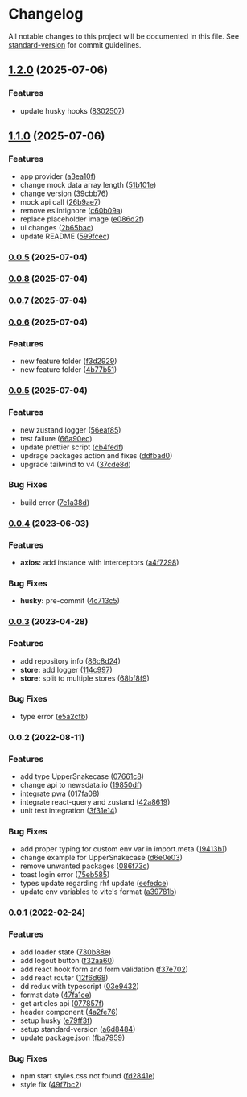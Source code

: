 # Changelog

All notable changes to this project will be documented in this file. See [standard-version](https://github.com/conventional-changelog/standard-version) for commit guidelines.

## [1.2.0](https://github.com/akhil-neoito/react-query-zustand-ts-vite-boilerplate/compare/v1.1.0...v1.2.0) (2025-07-06)


### Features

* update husky hooks ([8302507](https://github.com/akhil-neoito/react-query-zustand-ts-vite-boilerplate/commit/830250712e991fc1ec3e4e05c16cc8b24ae8cd70))

## [1.1.0](https://github.com/akhil-neoito/react-query-zustand-ts-vite-boilerplate/compare/v0.0.8...v1.1.0) (2025-07-06)


### Features

* app provider ([a3ea10f](https://github.com/akhil-neoito/react-query-zustand-ts-vite-boilerplate/commit/a3ea10f70935904373f835c3fc178646ee1cd3e7))
* change mock data array length ([51b101e](https://github.com/akhil-neoito/react-query-zustand-ts-vite-boilerplate/commit/51b101e389290538a8322162953a407b298fe548))
* change version ([39cbb76](https://github.com/akhil-neoito/react-query-zustand-ts-vite-boilerplate/commit/39cbb767e6a678150fce22709c2fc6ad20da5ee1))
* mock api call ([26b9ae7](https://github.com/akhil-neoito/react-query-zustand-ts-vite-boilerplate/commit/26b9ae76b7ae54ea25e6f36b2a3025b386b42978))
* remove eslintignore ([c60b09a](https://github.com/akhil-neoito/react-query-zustand-ts-vite-boilerplate/commit/c60b09ac2a8549afc25d0ea9d3fc335e7f80f4c7))
* replace placeholder image ([e086d2f](https://github.com/akhil-neoito/react-query-zustand-ts-vite-boilerplate/commit/e086d2f24aecd70bc2873bef385ec21dc59908c0))
* ui changes ([2b65bac](https://github.com/akhil-neoito/react-query-zustand-ts-vite-boilerplate/commit/2b65bac1faff08fbd3f707b48f0b5a54868391ab))
* update README ([599fcec](https://github.com/akhil-neoito/react-query-zustand-ts-vite-boilerplate/commit/599fcec13ebbf4bd649fc778067bd2354c04fadb))

### [0.0.5](https://github.com/akhil-neoito/react-query-zustand-ts-vite-boilerplate/compare/v0.0.4...v0.0.5) (2025-07-04)

### [0.0.8](https://github.com/akhil-neoito/react-query-zustand-ts-vite-boilerplate/compare/v0.0.7...v0.0.8) (2025-07-04)

### [0.0.7](https://github.com/akhil-neoito/react-query-zustand-ts-vite-boilerplate/compare/v0.0.6...v0.0.7) (2025-07-04)

### [0.0.6](https://github.com/akhil-neoito/react-query-zustand-ts-vite-boilerplate/compare/v0.0.5...v0.0.6) (2025-07-04)


### Features

* new feature folder ([f3d2929](https://github.com/akhil-neoito/react-query-zustand-ts-vite-boilerplate/commit/f3d292949f3056700f3ddd1a0cb49885f4c6dbff))
* new feature folder ([4b77b51](https://github.com/akhil-neoito/react-query-zustand-ts-vite-boilerplate/commit/4b77b51a70882224bf978483951acd4997d9b831))

### [0.0.5](https://github.com/akhil-neoito/react-query-zustand-ts-vite-boilerplate/compare/v0.0.4...v0.0.5) (2025-07-04)


### Features

* new zustand logger ([56eaf85](https://github.com/akhil-neoito/react-query-zustand-ts-vite-boilerplate/commit/56eaf8599d38a85c2b0d06f241a998229bb28a0f))
* test failure ([66a90ec](https://github.com/akhil-neoito/react-query-zustand-ts-vite-boilerplate/commit/66a90ecfbfc703ac14c827d421e5c5f417f55d74))
* update prettier script ([cb4fedf](https://github.com/akhil-neoito/react-query-zustand-ts-vite-boilerplate/commit/cb4fedf97f396d80f0d25f97ba4fd1d4ff6f72d4))
* updrage packages action and fixes ([ddfbad0](https://github.com/akhil-neoito/react-query-zustand-ts-vite-boilerplate/commit/ddfbad0af5f88122baae611cfb7b7da13ca0f7db))
* upgrade tailwind to v4 ([37cde8d](https://github.com/akhil-neoito/react-query-zustand-ts-vite-boilerplate/commit/37cde8dd05ca32efed927bf5342626c484971962))


### Bug Fixes

* build error ([7e1a38d](https://github.com/akhil-neoito/react-query-zustand-ts-vite-boilerplate/commit/7e1a38d8601c19ded7167514b7f7145a78fdacac))

### [0.0.4](https://github.com/akhil-neoito/react-query-zustand-ts-vite-boilerplate/compare/v0.0.3...v0.0.4) (2023-06-03)


### Features

* **axios:** add instance with interceptors ([a4f7298](https://github.com/akhil-neoito/react-query-zustand-ts-vite-boilerplate/commit/a4f7298e6d5b4ac02f0926658779e0063276bb03))


### Bug Fixes

* **husky:** pre-commit ([4c713c5](https://github.com/akhil-neoito/react-query-zustand-ts-vite-boilerplate/commit/4c713c59cebd263991ce8e2d1817a5832d9764c6))

### [0.0.3](https://github.com/akhil-neoito/react-query-zustand-ts-vite-boilerplate/compare/v0.0.2...v0.0.3) (2023-04-28)


### Features

* add repository info ([86c8d24](https://github.com/akhil-neoito/react-query-zustand-ts-vite-boilerplate/commit/86c8d2423032009f711db5ad400afe6c7df843e7))
* **store:** add logger ([114c997](https://github.com/akhil-neoito/react-query-zustand-ts-vite-boilerplate/commit/114c997c8e46bab68bd1724f33b0caf4a124e151))
* **store:** split to multiple stores ([68bf8f9](https://github.com/akhil-neoito/react-query-zustand-ts-vite-boilerplate/commit/68bf8f98ba66acf94b6ccc59dc45b2b8ae4f0b83))


### Bug Fixes

* type error ([e5a2cfb](https://github.com/akhil-neoito/react-query-zustand-ts-vite-boilerplate/commit/e5a2cfbc7f5b656e5fc30c79ae3fa6cd85cb8d86))

### 0.0.2 (2022-08-11)


### Features

* add type UpperSnakecase ([07661c8](https://github.com/akhil-neoito/react-query-zustand-ts-vite-boilerplate/commit/07661c882b583447697dca4bb1332ae9e0ace969))
* change api to newsdata.io ([19850df](https://github.com/akhil-neoito/react-query-zustand-ts-vite-boilerplate/commit/19850dffd6a3748dd8b7d7d409bf4fd93cbcd483))
* integrate pwa ([017fa08](https://github.com/akhil-neoito/react-query-zustand-ts-vite-boilerplate/commit/017fa089e9a3280d60bb0ca10d1b7bb48ee07e67))
* integrate react-query and zustand ([42a8619](https://github.com/akhil-neoito/react-query-zustand-ts-vite-boilerplate/commit/42a861938e6dab0b735c4f0e7c949b4a2d2edc86))
* unit test integration ([3f31e14](https://github.com/akhil-neoito/react-query-zustand-ts-vite-boilerplate/commit/3f31e14c25c03bc2f459e26dae4023e3ca94ba3d))


### Bug Fixes

* add proper typing for custom env var in import.meta ([19413b1](https://github.com/akhil-neoito/react-query-zustand-ts-vite-boilerplate/commit/19413b1a8c7f126db9e450a279235994e9e671f6))
* change example for UpperSnakecase ([d6e0e03](https://github.com/akhil-neoito/react-query-zustand-ts-vite-boilerplate/commit/d6e0e03faaf117f402f4b61937826ea3f4013e37))
* remove unwanted packages ([086f73c](https://github.com/akhil-neoito/react-query-zustand-ts-vite-boilerplate/commit/086f73c866605df8357288080cd246fdb6020a24))
* toast login error ([75eb585](https://github.com/akhil-neoito/react-query-zustand-ts-vite-boilerplate/commit/75eb58565646aa8f0e45a34bdaa8d89bc7f119c7))
* types update regarding rhf update ([eefedce](https://github.com/akhil-neoito/react-query-zustand-ts-vite-boilerplate/commit/eefedcec46449abfb26fdecb105961a9e552d512))
* update env variables to vite's format ([a39781b](https://github.com/akhil-neoito/react-query-zustand-ts-vite-boilerplate/commit/a39781b60d8716b00c6f24547d9abcb46c508ab5))

### 0.0.1 (2022-02-24)


### Features

* add loader state ([730b88e](https://github.com/akhil-neoito/react-redux-saga-ts-vite-boilerplate/commit/730b88e4471fe2d21be5c1bee29f5c225d3b56bc))
* add logout button ([f32aa60](https://github.com/akhil-neoito/react-redux-saga-ts-vite-boilerplate/commit/f32aa601c007a144f0ac15b448156914ac791b53))
* add react hook form and form validation ([f37e702](https://github.com/akhil-neoito/react-redux-saga-ts-vite-boilerplate/commit/f37e70245d914c020347d5df715520d9988c1796))
* add react router ([12f6d68](https://github.com/akhil-neoito/react-redux-saga-ts-vite-boilerplate/commit/12f6d689ae6713da8c7e41a8d390b5e090ffdbb5))
* dd redux with typescript ([03e9432](https://github.com/akhil-neoito/react-redux-saga-ts-vite-boilerplate/commit/03e9432886e92e7374cde89a7434ef25ff66542f))
* format date ([47fa1ce](https://github.com/akhil-neoito/react-redux-saga-ts-vite-boilerplate/commit/47fa1ce69487704ec52d0be188d5c1cdab615341))
* get articles api ([077857f](https://github.com/akhil-neoito/react-redux-saga-ts-vite-boilerplate/commit/077857fcfbbf703dd90985ecc13a9bdfd08bef8f))
* header component ([4a2fe76](https://github.com/akhil-neoito/react-redux-saga-ts-vite-boilerplate/commit/4a2fe76709403a0187707fadb571f426387ec400))
* setup husky ([e79ff3f](https://github.com/akhil-neoito/react-redux-saga-ts-vite-boilerplate/commit/e79ff3f0f95d7f66e3fd8e3d95524fe66c4fceff))
* setup standard-version ([a6d8484](https://github.com/akhil-neoito/react-redux-saga-ts-vite-boilerplate/commit/a6d84845bbf283475ecfce936ae32a8815242734))
* update package.json ([fba7959](https://github.com/akhil-neoito/react-redux-saga-ts-vite-boilerplate/commit/fba7959fbd12ef0864839000503e0afe8750095b))


### Bug Fixes

* npm start styles.css not found ([fd2841e](https://github.com/akhil-neoito/react-redux-saga-ts-vite-boilerplate/commit/fd2841e1b31c04458955f88d2fa11cbd7f53c960))
* style fix ([49f7bc2](https://github.com/akhil-neoito/react-redux-saga-ts-vite-boilerplate/commit/49f7bc25119daa99725d9da6c303e25e160e5e96))
